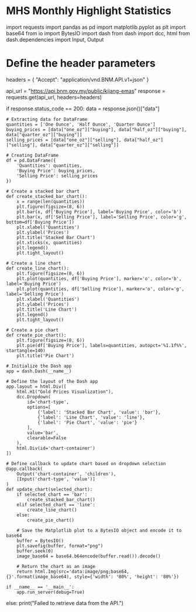 # MHS Monthly Highlight Statistics
import requests
import pandas as pd
import matplotlib.pyplot as plt
import base64
from io import BytesIO
import dash
from dash import dcc, html
from dash.dependencies import Input, Output

# Define the header parameters
headers = {
    "Accept": "application/vnd.BNM.API.v1+json"
}

api_url = "https://api.bnm.gov.my/public/kijang-emas"
response = requests.get(api_url, headers=headers)

if response.status_code == 200:
    data = response.json()["data"]

    # Extracting data for DataFrame
    quantities = ['One Ounce', 'Half Ounce', 'Quarter Ounce']
    buying_prices = [data["one_oz"]["buying"], data["half_oz"]["buying"], data["quarter_oz"]["buying"]]
    selling_prices = [data["one_oz"]["selling"], data["half_oz"]["selling"], data["quarter_oz"]["selling"]]

    # Creating DataFrame
    df = pd.DataFrame({
        'Quantities': quantities,
        'Buying Price': buying_prices,
        'Selling Price': selling_prices
    })

    # Create a stacked bar chart
    def create_stacked_bar_chart():
        x = range(len(quantities))
        plt.figure(figsize=(8, 6))
        plt.bar(x, df['Buying Price'], label='Buying Price', color='b')
        plt.bar(x, df['Selling Price'], label='Selling Price', color='g', bottom=df['Buying Price'])
        plt.xlabel('Quantities')
        plt.ylabel('Prices')
        plt.title('Stacked Bar Chart')
        plt.xticks(x, quantities)
        plt.legend()
        plt.tight_layout()

    # Create a line chart
    def create_line_chart():
        plt.figure(figsize=(8, 6))
        plt.plot(quantities, df['Buying Price'], marker='o', color='b', label='Buying Price')
        plt.plot(quantities, df['Selling Price'], marker='o', color='g', label='Selling Price')
        plt.xlabel('Quantities')
        plt.ylabel('Prices')
        plt.title('Line Chart')
        plt.legend()
        plt.tight_layout()

    # Create a pie chart
    def create_pie_chart():
        plt.figure(figsize=(8, 6))
        plt.pie(df['Buying Price'], labels=quantities, autopct='%1.1f%%', startangle=140)
        plt.title('Pie Chart')

    # Initialize the Dash app
    app = dash.Dash(__name__)

    # Define the layout of the Dash app
    app.layout = html.Div([
        html.H1("Gold Prices Visualization"),
        dcc.Dropdown(
            id='chart-type',
            options=[
                {'label': 'Stacked Bar Chart', 'value': 'bar'},
                {'label': 'Line Chart', 'value': 'line'},
                {'label': 'Pie Chart', 'value': 'pie'}
            ],
            value='bar',
            clearable=False
        ),
        html.Div(id='chart-container')
    ])

    # Define callback to update chart based on dropdown selection
    @app.callback(
        Output('chart-container', 'children'),
        [Input('chart-type', 'value')]
    )
    def update_chart(selected_chart):
        if selected_chart == 'bar':
            create_stacked_bar_chart()
        elif selected_chart == 'line':
            create_line_chart()
        else:
            create_pie_chart()

        # Save the Matplotlib plot to a BytesIO object and encode it to base64
        buffer = BytesIO()
        plt.savefig(buffer, format="png")
        buffer.seek(0)
        image_base64 = base64.b64encode(buffer.read()).decode()

        # Return the chart as an image
        return html.Img(src='data:image/png;base64,{}'.format(image_base64), style={'width': '80%', 'height': '80%'})

    if __name__ == '__main__':
        app.run_server(debug=True)

else:
    print("Failed to retrieve data from the API.")
